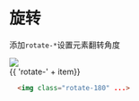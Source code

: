 # 旋转

添加`rotate-*`设置元素翻转角度

<Example class="flex flex-wrap gap-3 h-full">
  <div v-for = "item in arrayRotate" class="h-28 w-24 mt-4">
    <img src="/assets/avatar/avatar.png" :class=" 'rotate-' + item" class="ml-4 w-16 h-16">
    <div class="text-center mt-4">{{ 'rotate-' + item}}</div>
  </div>
</Example>

```html
  <img class="rotate-180" ...> 
```

<script setup>
  const arrayRotate = [
    0,
    1,
    2,
    3,
    6,
    12,
    45,
    90,
    180
  ]
</script>
